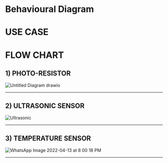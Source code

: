 # Behavioural Diagram

# USE CASE

# FLOW CHART
## 1) PHOTO-RESISTOR

![Untitled Diagram drawio](https://user-images.githubusercontent.com/98879965/163122660-27a9b836-2aa1-4121-b09b-064521f5bd07.png)

---------------------------

## 2) ULTRASONIC SENSOR

![Ultrasonic](https://user-images.githubusercontent.com/98879965/163122843-7ac5b5e6-f45b-4247-b16c-bed7fb5c5d9b.png)

-----------------------------


## 3) TEMPERATURE SENSOR

![WhatsApp Image 2022-04-13 at 8 00 18 PM](https://user-images.githubusercontent.com/98831772/163205164-92e22538-d701-4d40-b2d7-cc0a72bb01d8.jpeg)

------------------------------------------------

